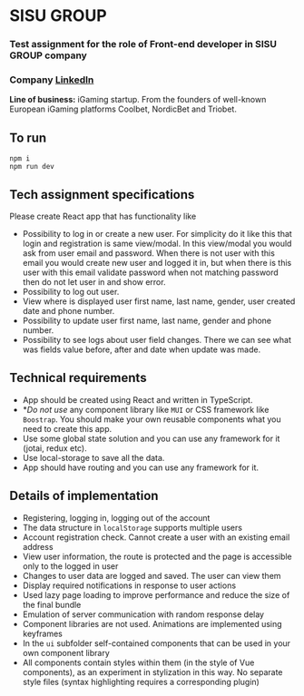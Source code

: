 # SISU GROUP

### Test assignment for the role of Front-end developer in SISU GROUP company

### Company [LinkedIn](https://www.linkedin.com/company/thesisugroup)

**Line of business:** iGaming startup. From the founders of well-known European iGaming platforms Coolbet, NordicBet and Triobet.

## To run

```
npm i
npm run dev
```

## Tech assignment specifications

Please create React app that has functionality like

* Possibility to log in or create a new user. For simplicity do it like this that login and registration is same view/modal. In this view/modal you would ask from user email and password. When there is not user with this email you would create new user and logged it in, but when there is this user with this email validate password when not matching password then do not let user in and show error.
* Possibility to log out user.
* View where is displayed user first name, last name, gender, user created date and
phone number.
* Possibility to update user first name, last name, gender and phone number.
* Possibility to see logs about user field changes. There we can see what was fields value
before, after and date when update was made.

## Technical requirements

* App should be created using React and written in TypeScript.
* **Do not use* any component library like `MUI` or CSS framework like `Boostrap`. You should
make your own reusable components what you need to create this app.
* Use some global state solution and you can use any framework for it (jotai, redux etc).
* Use local-storage to save all the data.
* App should have routing and you can use any framework for it.

## Details of implementation

- Registering, logging in, logging out of the account
- The data structure in `localStorage` supports multiple users
- Account registration check. Cannot create a user with an existing email address
- View user information, the route is protected and the page is accessible only to the logged in user
- Changes to user data are logged and saved. The user can view them
- Display required notifications in response to user actions
- Used lazy page loading to improve performance and reduce the size of the final bundle
- Emulation of server communication with random response delay
- Component libraries are not used. Animations are implemented using keyframes
- In the `ui` subfolder self-contained components that can be used in your own component library
- All components contain styles within them (in the style of Vue components), as an experiment in stylization in this way. No separate style files (syntax highlighting requires a corresponding plugin)